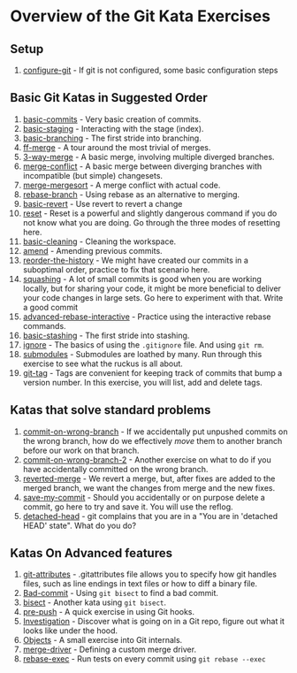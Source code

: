 # Overview of the Git Kata Exercises

## Setup

1. [configure-git](configure-git/README.md) - If git is not configured, some basic configuration steps

## Basic Git Katas in Suggested Order

1. [basic-commits](basic-commits/README.md) - Very basic creation of commits.
1. [basic-staging](basic-staging/README.md) - Interacting with the stage (index).
1. [basic-branching](basic-branching/README.md) - The first stride into branching.
1. [ff-merge](ff-merge/README.md) - A tour around the most trivial of merges.
1. [3-way-merge](3-way-merge/README.md) - A basic merge, involving multiple diverged branches.
1. [merge-conflict](merge-conflict/README.md) - A basic merge between diverging branches with incompatible (but simple) changesets.
1. [merge-mergesort](merge-mergesort/README.md) - A merge conflict with actual code.
1. [rebase-branch](rebase-branch/README.md) - Using rebase as an alternative to merging.
1. [basic-revert](basic-revert/README.md) - Use revert to revert a change
1. [reset](reset/README.md) - Reset is a powerful and slightly dangerous command if you do not know what you are doing. Go through the three modes of resetting here.
1. [basic-cleaning](basic-cleaning/README.md) - Cleaning the workspace.
1. [amend](amend/README.md) - Amending previous commits.
1. [reorder-the-history](reorder-the-history/README.md) - We might have created our commits in a suboptimal order, practice to fix that scenario here.
1. [squashing](squashing/README.md) - A lot of small commits is good when you are working locally, but for sharing your code, it might be more beneficial to deliver your code changes in large sets. Go here to experiment with that. Write a good commit
1. [advanced-rebase-interactive](advanced-rebase-interactive/README.md) - Practice using the interactive rebase commands.
1. [basic-stashing](basic-stashing/README.md) - The first stride into stashing.
1. [ignore](ignore/README.md) - The basics of using the `.gitignore` file. And using `git rm`.
1. [submodules](submodules/README.md) - Submodules are loathed by many. Run through this exercise to see what the ruckus is all about.
1. [git-tag](git-tag//README.md) - Tags are convenient for keeping track of commits that bump a version number. In this exercise, you will list, add and delete tags.

## Katas that solve standard problems

1. [commit-on-wrong-branch](commit-on-wrong-branch/README.md) - If we accidentally put unpushed commits on the wrong branch, how do we effectively _move_ them to another branch before our work on that branch.
1. [commit-on-wrong-branch-2](commit-on-wrong-branch-2/README.md) - Another exercise on what to do if you have accidentally committed on the wrong branch.
1. [reverted-merge](reverted-merge/README.md) - We revert a merge, but, after fixes are added to the merged branch, we want the changes from merge and the new fixes.
1. [save-my-commit](save-my-commit/README.md) - Should you accidentally or on purpose delete a commit, go here to try and save it. You will use the reflog.
1. [detached-head](detached-head/README.md) - git complains that you are in a "You are in 'detached HEAD' state". What do you do?

## Katas On Advanced features

1. [git-attributes](git-attributes/README.md) - .gitattributes file allows you to specify how git handles files, such as line endings in text files or how to diff a binary file.
1. [Bad-commit](bad-commit/README.md) - Using `git bisect` to find a bad commit.
1. [bisect](bisect/README.md) - Another kata using `git bisect`.
1. [pre-push](pre-push/README.md) - A quick exercise in using Git hooks.
1. [Investigation](investigation/README.md) - Discover what is going on in a Git repo, figure out what it looks like under the hood.
1. [Objects](objects/README.md) - A small exercise into Git internals.
1. [merge-driver](merge-driver/README.md) - Defining a custom merge driver.
1. [rebase-exec](rebase-exec/README.md) - Run tests on every commit using `git rebase --exec`
